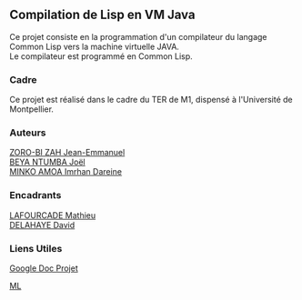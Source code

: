 ## Compilation de Lisp en VM Java

Ce projet consiste en la programmation d'un compilateur du langage Common Lisp vers la machine virtuelle JAVA.  
Le compilateur est programmé en Common Lisp.

### Cadre

Ce projet est réalisé dans le cadre du TER de M1, dispensé à l'Université de Montpellier.

### Auteurs

[ZORO-BI ZAH Jean-Emmanuel](zah.zoro-bi@etu.umontpellier.fr)  
[BEYA NTUMBA Joël](joel.beya-ntumba@etu.ummontpellier.fr)  
[MINKO AMOA Imrhan Dareine](imrhan-dareine.minko-amoa@etu.umontpellier.fr)   

### Encadrants

[LAFOURCADE Mathieu](mathieu.lafourcade@lirmm.fr)  
[DELAHAYE David](David.Delahaye@lirmm.fr)

### Liens Utiles

[Google Doc Projet](https://docs.google.com/document/d/1kOjWi5DOmbyKnuwPue7QjgfOOr05JY5dL9qbhThXrFs)  

[ML](http://www.lirmm.fr/~lafourcade/ML-enseign/Compilation/compil-GenCode.HTML)   
